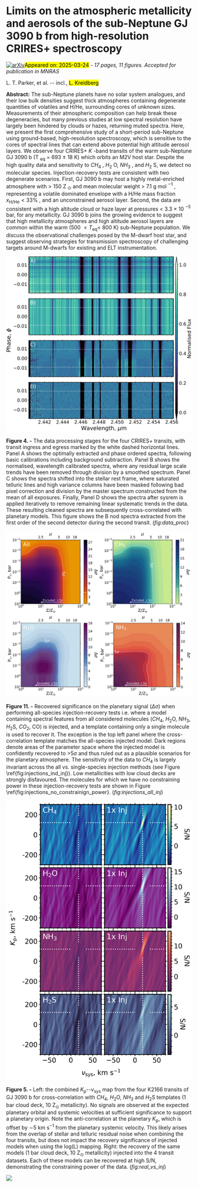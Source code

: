 <div class="macros" style="visibility:hidden;">
$\newcommand{\ensuremath}{}$
$\newcommand{\xspace}{}$
$\newcommand{\object}[1]{\texttt{#1}}$
$\newcommand{\farcs}{{.}''}$
$\newcommand{\farcm}{{.}'}$
$\newcommand{\arcsec}{''}$
$\newcommand{\arcmin}{'}$
$\newcommand{\ion}[2]{#1#2}$
$\newcommand{\textsc}[1]{\textrm{#1}}$
$\newcommand{\hl}[1]{\textrm{#1}}$
$\newcommand{\footnote}[1]{}$
$\newcommand{\LTP}[1]{\textcolor{red}{\textsf{LTP: #1}}}$
$\newcommand{\thebibliography}{\DeclareRobustCommand{\VAN}[3]{##3}\VANthebibliography}$</div>



<div id="title">

# Limits on the atmospheric metallicity and aerosols of the sub-Neptune GJ 3090 b from high-resolution CRIRES+ spectroscopy

</div>
<div id="comments">

[![arXiv](https://img.shields.io/badge/arXiv-2503.16608-b31b1b.svg)](https://arxiv.org/abs/2503.16608)<mark>Appeared on: 2025-03-24</mark> -  _17 pages, 11 figures. Accepted for publication in MNRAS_

</div>
<div id="authors">

L. T. Parker, et al. -- incl., <mark>L. Kreidberg</mark>

</div>
<div id="abstract">

**Abstract:** The sub-Neptune planets have no solar system analogues, and their low bulk densities suggest thick atmospheres containing degenerate quantities of volatiles and H/He, surrounding cores of unknown sizes. Measurements of their atmospheric composition can help break these degeneracies, but many previous studies at low spectral resolution have largely been hindered by clouds or hazes, returning muted spectra. Here, we present the first comprehensive study of a short-period sub-Neptune using ground-based, high-resolution spectroscopy, which is sensitive to the cores of spectral lines that can extend above potential high altitude aerosol layers. We observe four CRIRES+ _K_ -band transits of the warm sub-Neptune GJ 3090 b (T $_{\text{eq}}$ = 693 $\pm$ 18 K) which orbits an M2V host star. Despite the high quality data and sensitivity to $CH_4$ , $H_2$ O, $NH_3$ , and $H_2$ S, we detect no molecular species. Injection-recovery tests are consistent with two degenerate scenarios. First, GJ 3090 b may host a highly metal-enriched atmosphere with > 150 Z $_{\odot}$ and mean molecular weight > 7.1 g mol $^{-1}$ , representing a volatile dominated envelope with a H/He mass fraction $x_{\text{H/He}} < 33\%$ , and an unconstrained aerosol layer. Second, the data are consistent with a high altitude cloud or haze layer at pressures < 3.3 $\times$ 10 $^{-5}$ bar, for any metallicity. GJ 3090 b joins the growing evidence to suggest that high metallicity atmospheres and high altitude aerosol layers are common within the warm (500 $< T_{\text{eq}} <$ 800 K) sub-Neptune population. We discuss the observational challenges posed by the M-dwarf host star, and suggest observing strategies for transmission spectroscopy of challenging targets around M-dwarfs for existing and ELT instrumentation.

</div>

<div id="div_fig1">

<img src="tmp_2503.16608/./data_processing_bold_ABsep.png" alt="Fig4" width="100%"/>

**Figure 4. -** The data processing stages for the four CRIRES+ transits, with transit ingress and egress marked by the white dashed horizontal lines. Panel A shows the optimally extracted and phase ordered spectra, following basic calibrations including background subtraction. Panel B shows the normalised, wavelength calibrated spectra, where any residual large scale trends have been removed through division by a smoothed spectrum. Panel C shows the spectra shifted into the stellar rest frame, where saturated telluric lines and high variance columns have been masked following bad pixel correction and division by the master spectrum constructed from the mean of all exposures. Finally, Panel D shows the spectra after sysrem is applied iteratively to remove remaining linear systematic trends in the data. These resulting cleaned spectra are subsequently cross-correlated with planetary models. This figure shows the B nod spectra extracted from the first order of the second detector during the second transit. (*fig:data_proc*)

</div>
<div id="div_fig2">

<img src="tmp_2503.16608/./log-L_allinj_constraints.png" alt="Fig11" width="100%"/>

**Figure 11. -** Recovered significance on the planetary signal ($\Delta\sigma$) when performing all-species injection-recovery tests i.e. where a model containing spectral features from all considered molecules ($CH_4$, $H_2$O, $NH_3$, $H_2$S, $CO_2$, CO) is injected, and a template containing only a single molecule is used to recover it. The exception is the top left panel where the cross-correlation template matches the all-species injected model. Dark regions denote areas of the parameter space where the injected model is confidently recovered to $>$5$\sigma$ and thus ruled out as a plausible scenarios for the planetary atmosphere. The sensitivity of the data to $CH_4$ is largely invariant across the all vs. single-species injection methods (see Figure \ref{fig:injections_ind_inj}). Low metallicities with low cloud decks are strongly disfavoured. The molecules for which we have no constraining power in these injection-recovery tests are shown in Figure \ref{fig:injections_no_constrainign_power}.
 (*fig:injections_all_inj*)

</div>
<div id="div_fig3">

<img src="tmp_2503.16608/./inj_noinj_comparison_singleinj_4x.png" alt="Fig5" width="100%"/>

**Figure 5. -** Left: the combined $K_{\text{p}}$--$v_{\text{sys}}$ map from the four K2166 transits of GJ 3090 b for cross-correlation with $CH_4$, $H_2$O, $NH_3$ and $H_2$S templates (1 bar cloud deck, 10 Z$_{\odot}$ metallicity). No signals are observed at the expected planetary orbital and systemic velocities at sufficient significance to support a planetary origin. Note the anti-correlation at the planetary $K_{\text{p}}$, which is offset by $\sim$5 km s$^{-1}$ from the planetary systemic velocity. This likely arises from the overlap of stellar and telluric residual noise when combining the four transits, but does not impact the recovery significance of injected models when using the log(L) mapping. Right: the recovery of the same models (1 bar cloud deck, 10 Z$_{\odot}$ metallicity) injected into the 4 transit datasets. Each of these models can be recovered at high S/N, demonstrating the constraining power of the data. (*fig:real_vs_inj*)

</div><div id="qrcode"><img src=https://api.qrserver.com/v1/create-qr-code/?size=100x100&data="https://arxiv.org/abs/2503.16608"></div>